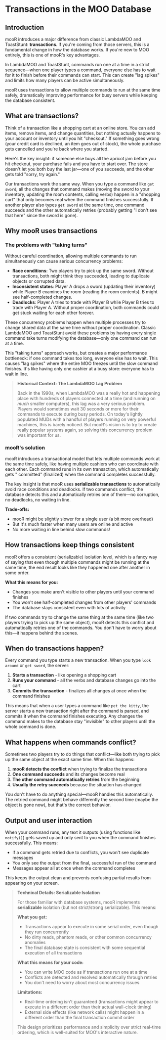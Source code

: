 # Transactions in the MOO Database

## Introduction

mooR introduces a major difference from classic LambdaMOO and ToastStunt: **transactions**. If you're coming from those
servers, this is a fundamental change in how the database works. If you're new to MOO entirely, this is one of mooR's
key advantages.

In LambdaMOO and ToastStunt, commands run one at a time in a strict sequence—when one player types a command, everyone
else has to wait for it to finish before their commands can start. This can create "lag spikes" and limits how many
players
can be active simultaneously.

mooR uses transactions to allow multiple commands to run at the same time safely, dramatically improving performance for
busy servers while keeping the database consistent.

## What are transactions?

Think of a transaction like a shopping cart at an online store. You can add items, remove items, and change quantities,
but nothing actually happens to your account or inventory until you hit "checkout." If something goes wrong (your credit
card is declined, an item goes out of stock), the whole purchase gets cancelled and you're back where you started.

Here's the key insight: if someone else buys all the apricot jam before you hit checkout, your purchase fails and you
have to start over. The store doesn't let you both buy the last jar—one of you succeeds, and the other gets told "sorry,
try again."

Our transactions work the same way. When you type a command like `get sword`, all the changes that command makes (moving
the sword to your inventory, updating the room contents, calling verbs) happen in a "shopping cart" that only becomes
real when the command finishes successfully. If another player also types `get sword` at the same time, one command
succeeds and the other automatically retries (probably getting "I don't see that here" since the sword is gone).

## Why mooR uses transactions

### The problems with "taking turns"

Without careful coordination, allowing multiple commands to run simultaneously can cause serious concurrency problems:

- **Race conditions**: Two players try to pick up the same sword. Without transactions, both might think they succeeded,
  leading to duplicate objects or corrupted data.
- **Inconsistent states**: Player A drops a sword (updating their inventory) while Player B examines the room (reading
  the room contents). B might see half-completed changes.
- **Deadlocks**: Player A tries to trade with Player B while Player B tries to trade with Player A. Without proper
  coordination, both commands could get stuck waiting for each other forever.

These concurrency problems happen when multiple processes try to change shared data at the same time without proper
coordination. Classic LambdaMOO and ToastStunt avoid these problems by having every single command take turns modifying
the database—only one command can run at a time.

This "taking turns" approach works, but creates a major performance bottleneck: if one command takes too long, everyone
else has to wait. This causes "lag spikes" where the entire MOO freezes until the slow command finishes. It's like
having only one cashier at a busy store: everyone has to wait in line.

> **Historical Context: The LambdaMOO Lag Problem**
>
> Back in the 1990s, when LambdaMOO was a really hot and happening place with hundreds of players connected at a time
> (and running on *much* smaller computers), this lag was a very serious problem. Players would sometimes wait 30
> seconds or more for their commands to execute during busy
> periods. On today's lightly populated MUDs with a handful of players running on very powerful machines, this is barely
> noticed. But mooR's vision is to try to create really popular systems again, so solving this concurrency problem was
> important for us.

### mooR's solution

mooR introduces a transactional model that lets multiple commands work at the same time safely, like having multiple
cashiers who can coordinate with each other. Each command runs in its own transaction, which automatically gets "
committed" (finalized) when the command completes successfully.

The key insight is that mooR uses **serializable transactions** to automatically avoid race conditions and deadlocks. If
two commands conflict, the database detects this and automatically retries one of them—no corruption, no deadlocks, no
waiting in line.

**Trade-offs:**

- mooR might be slightly slower for a single user (a bit more overhead)
- But it's much faster when many users are online and active
- No more waiting in line behind slow commands!

## How transactions keep things consistent

mooR offers a consistent (serializable) isolation level, which is a fancy way of saying that even though multiple
commands might be running at the same time, the end result looks like they happened one after another in some order.

**What this means for you:**

- Changes you make aren't visible to other players until your command finishes
- You won't see half-completed changes from other players' commands
- The database stays consistent even with lots of activity

If two commands try to change the same thing at the same time (like two players trying to pick up the same object), mooR
detects this conflict and automatically retries one of the commands. You don't have to worry about this—it happens
behind the scenes.

## When do transactions happen?

Every command you type starts a new transaction. When you type `look around` or `get sword`, the server:

1. **Starts a transaction** - like opening a shopping cart
2. **Runs your command** - all the verbs and database changes go into the cart
3. **Commits the transaction** - finalizes all changes at once when the command finishes

This means that when a user types a command like `pet the kitty`, the server starts a new transaction right after the
command is parsed, and commits it when the command finishes executing. Any changes the command makes to the database
stay "invisible" to other players until the whole command is done.

## What happens when commands conflict?

Sometimes two players try to do things that conflict—like both trying to pick up the same object at the exact same time.
When this happens:

1. **mooR detects the conflict** when trying to finalize the transactions
2. **One command succeeds** and its changes become real
3. **The other command automatically retries** from the beginning
4. **Usually the retry succeeds** because the situation has changed

You don't have to do anything special—mooR handles this automatically. The retried command might behave differently the
second time (maybe the object is gone now), but that's the correct behavior.

## Output and user interaction

When your command runs, any text it outputs (using functions like `notify()`) gets saved up and only sent to you when
the command finishes successfully. This means:

- If a command gets retried due to conflicts, you won't see duplicate messages
- You only see the output from the final, successful run of the command
- Messages appear all at once when the command completes

This keeps the output clean and prevents confusing partial results from appearing on your screen.

> **Technical Details: Serializable Isolation**
>
> For those familiar with database systems, mooR implements **serializable** isolation (but not strict/strong
> serializable). This means:
>
> **What you get:**
> - Transactions appear to execute in some serial order, even though they run concurrently
> - No dirty reads, phantom reads, or other common concurrency anomalies
> - The final database state is consistent with some sequential execution of all transactions
>
> **What this means for your code:**
> - You can write MOO code as if transactions run one at a time
> - Conflicts are detected and resolved automatically through retries
> - You don't need to worry about most concurrency issues
>
> **Limitations:**
> - Real-time ordering isn't guaranteed (transactions might appear to execute in a different order than their actual
    wall-clock timing)
> - External side effects (like network calls) might happen in a different order than the final transaction commit order
>
> This design prioritizes performance and simplicity over strict real-time ordering, which is well-suited for MOO's
> interactive nature.